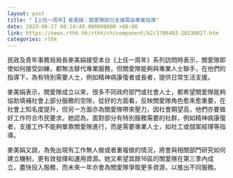 ```yaml
---
layout: post
title: "【上任一周年】麥美娟：關愛隊部分支援需由專業指導"
date: 2023-06-27 08:14:49.000000000 +08:00
link: https://news.rthk.hk/rthk/ch/component/k2/1706403-20230627.htm
categories: rthk
---
```


民政及青年事務局局長麥美娟接受本台《上任一周年》系列訪問時表示，關愛隊即使如何接受訓練，都無法替代專業服務，但關愛隊能夠與專業人士聯手，在他們的指導下，為有特別需要人士，例如精神病康復者或長者，提供日常生活支援。

麥美娟表示，關愛隊成立以來，很多不同政府部門或社會人士，都希望關愛隊能夠協助填補社會上部分服務的空隙，從好的方面看，反映關愛隊角色愈來愈重要，在社會上知名度提升，但另一方面亦為關愛隊帶來壓力，因社會期望高，他們亦要做好工作符合市民要求。她認為，面對部分有特別服務需要的社群，例如精神病康復者，支援工作不能夠單靠關愛隊進行，而是需要專業人士，如社工或個案經理等指導。

麥美娟又說，為免出現有工作無人做或者重複做的情況，將會與相關部門研究如何建立機制，更有效發揮和運用資源。她又希望其餘16區的關愛隊在第三季內成立，盡快投入服務，而未來一年亦會為關愛隊爭取更多資源，以推出不同服務。
